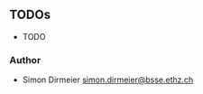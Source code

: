 ## TODOs

* TODO

### Author

* Simon Dirmeier <a href="mailto:simon.dirmeier@bsse.ethz.ch">simon.dirmeier@bsse.ethz.ch</a>

